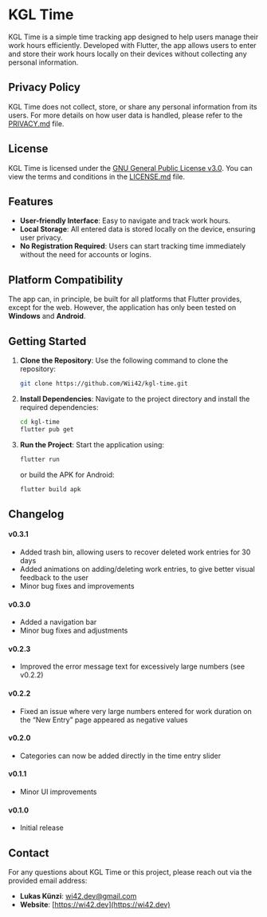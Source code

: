 
# KGL Time

KGL Time is a simple time tracking app designed to help users manage their work hours efficiently. Developed with Flutter, the app allows users to enter and store their work hours locally on their devices without collecting any personal information.

## Privacy Policy

KGL Time does not collect, store, or share any personal information from its users. For more details on how user data is handled, please refer to the [PRIVACY.md](PRIVACY.md) file.

## License

KGL Time is licensed under the [GNU General Public License v3.0](https://www.gnu.org/licenses/gpl-3.0.html). You can view the terms and conditions in the [LICENSE.md](LICENSE.md) file.

## Features

- **User-friendly Interface**: Easy to navigate and track work hours.
- **Local Storage**: All entered data is stored locally on the device, ensuring user privacy.
- **No Registration Required**: Users can start tracking time immediately without the need for accounts or logins.

## Platform Compatibility

The app can, in principle, be built for all platforms that Flutter provides, except for the web. However, the application has only been tested on **Windows** and **Android**.

## Getting Started

1. **Clone the Repository**: Use the following command to clone the repository:
   ```bash
   git clone https://github.com/Wii42/kgl-time.git
   ```

2. **Install Dependencies**: Navigate to the project directory and install the required dependencies:
   ```bash
   cd kgl-time
   flutter pub get
   ```

3. **Run the Project**: Start the application using:
   ```bash
   flutter run
   ```
   or build the APK for Android:
   ```bash
   flutter build apk
   ```
   
## Changelog
#### v0.3.1
- Added trash bin, allowing users to recover deleted work entries for 30 days
- Added animations on adding/deleting work entries, to give better visual feedback to the user
- Minor bug fixes and improvements

#### v0.3.0
- Added a navigation bar
- Minor bug fixes and adjustments

#### v0.2.3
- Improved the error message text for excessively large numbers (see v0.2.2)

#### v0.2.2
- Fixed an issue where very large numbers entered for work duration on the “New Entry” page appeared as negative values


#### v0.2.0
- Categories can now be added directly in the time entry slider

#### v0.1.1
- Minor UI improvements

#### v0.1.0
- Initial release
## Contact

For any questions about KGL Time or this project, please reach out via the provided email address:

- **Lukas Künzi**: [wi42.dev@gmail.com](mailto:wi42.dev@gmail.com)
- **Website**: [https://wi42.dev](https://wi42.dev)
